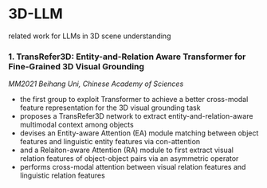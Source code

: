 # 3D-LLM
related work for LLMs in 3D scene understanding

### 1. TransRefer3D: Entity-and-Relation Aware Transformer for Fine-Grained 3D Visual Grounding 
_MM2021 Beihang Uni, Chinese Academy of Sciences_
- the first group to exploit Transformer to achieve a better cross-modal feature representation for the 3D visual grounding task
- proposes a TransRefer3D network to extract entity-and-relation-aware multimodal context among objects
- devises an Entity-aware Attention (EA) module matching between object features and linguistic entity features via con-attention
- and a Relaiton-aware Attention (RA) module to first extract visual relation features of object-object pairs via an asymmetric operator
- performs cross-modal attention between visual relation features and linguistic relation features
